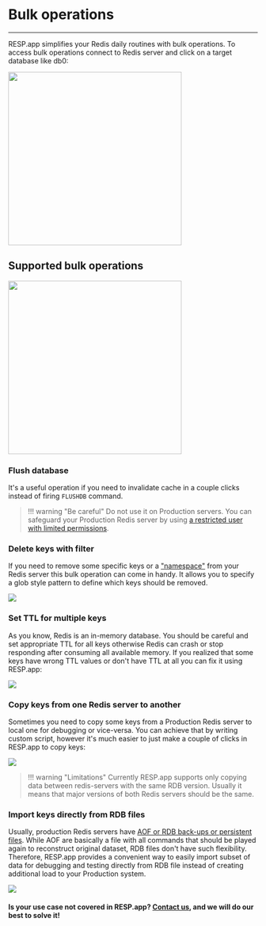 # Bulk operations
***

RESP.app simplifies your Redis daily routines with bulk operations. To access bulk operations connect to Redis
server and click on a target database like db0:

<img src="http://resp.app/static/docs/bulk_operations.png?v=1" width="350" />

## Supported bulk operations

<img src="http://resp.app/static/docs/bulk_operations_list.png?v=1" width="350" />

### Flush database

It's a useful operation if you need to invalidate cache in a couple clicks instead of firing `FLUSHDB` command.
> !!! warning "Be careful"
    Do not use it on Production servers. You can safeguard your Production Redis server by
using [a restricted user with limited permissions](https://redis.io/docs/manual/security/acl/).

### Delete keys with filter

If you need to remove some specific keys or a ["namespace"](lg-keyspaces.md#use-namespaced-keys) from your Redis server this bulk operation can come in handy.
It allows you to specify a glob style pattern to define which keys should be removed.

![](http://resp.app/static/docs/bulk_delete_keys.png?v=1)

### Set TTL for multiple keys

As you know, Redis is an in-memory database. You should be careful and set appropriate TTL for all keys otherwise Redis can 
crash or stop responding after consuming all available memory. If you realized that some keys have wrong TTL values or don't have TTL at all you can fix it using RESP.app:

![](http://resp.app/static/docs/bulk_ttl.png?v=1)


### Copy keys from one Redis server to another

Sometimes you need to copy some keys from a Production Redis server to local one for debugging or vice-versa.
You can achieve that by writing custom script, however it's much easier to just make a couple of clicks in RESP.app to copy keys:

![](http://resp.app/static/docs/bulk_copy.png?v=1)

> !!! warning "Limitations"
    Currently RESP.app supports only copying data between redis-servers with the same RDB version. 
    Usually it means that major versions of both Redis servers should be the same.  


### Import keys directly from RDB files

Usually, production Redis servers have [AOF or RDB back-ups or persistent files](https://redis.io/docs/manual/persistence/).
While AOF are basically a file with all commands that should be played again to reconstruct original dataset, RDB files don't have such flexibility.
Therefore, RESP.app provides a convenient way to easily import subset of data for debugging and testing directly from RDB file instead of creating additional load to your Production system.

![](http://resp.app/static/docs/bulk_import_rdb.png?v=1)


#### Is your use case not covered in RESP.app? [Contact us](mailto:support@resp.app), and we will do our best to solve it!  
